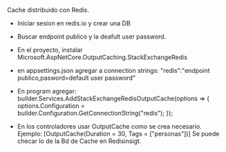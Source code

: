 Cache distribuido con Redis.
- Iniciar sesion en redis.io y crear una DB
- Buscar endpoint publico y la deafult user password.
  
- En el proyecto, instalar Microsoft.AspNetCore.OutputCaching.StackExchangeRedis
- en appsettings.json agregar a connection strings:
  "redis":"endpoint publico,pasword=default user password"
- En program agregar:
  builder.Services.AddStackExchangeRedisOutputCache(options =>
{
    options.Configuration = builder.Configuration.GetConnectionString("redis");
});

- En los controladores usar OutputCache como se crea necesario.
  Ejemplo: [OutputCache(Duration = 30, Tags = ["personas"])]
Se puede checar lo de la Bd de Cache en Redisinsigt.
